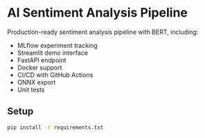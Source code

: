 # AI Sentiment Analysis Pipeline

Production-ready sentiment analysis pipeline with BERT, including:
- MLflow experiment tracking
- Streamlit demo interface
- FastAPI endpoint
- Docker support
- CI/CD with GitHub Actions
- ONNX export
- Unit tests

## Setup
```bash
pip install -r requirements.txt